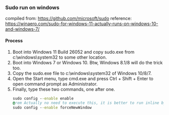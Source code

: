 ### Sudo run on windows
compiled from: <https://github.com/microsoft/sudo>
reference: <https://winaero.com/sudo-for-windows-11-actually-runs-on-windows-10-and-windows-7/>

#### Process
1. Boot into Windows 11 Build 26052 and copy sudo.exe from c:\windows\system32 to some other location.
2. Boot into Windows 7 or Windows 10. Btw, Windows 8.1/8 will do the trick too.
3. Copy the sudo.exe file to c:\windows\system32 of Windows 10/8/7.
4. Open the Start menu, type cmd.exe and press Ctrl + Shift + Enter to open command prompt as Administrator.
5. Finally, type these two commands, one after one.
   ``` cmd
   sudo config --enable enable
   @rem Actually no need to execute this, it is better to run inline by default
   sudo config --enable forceNewWindow
   ```
